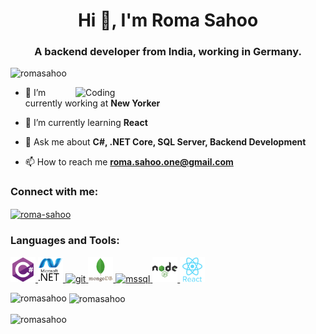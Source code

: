 <h1 align="center">Hi 👋, I'm Roma Sahoo</h1>
<h3 align="center">A backend developer from India, working in Germany.</h3>

<p align="left"> <img src="https://komarev.com/ghpvc/?username=romasahoo&label=Profile%20views&color=0e75b6&style=flat" alt="romasahoo" /> </p>
<img align="right" alt="Coding" width="400" https://cdn.dribbble.com/users/1162077/screenshots/3848914/programmer.gif/>

- 🔭 I’m currently working at **New Yorker**

- 🌱 I’m currently learning **React**

- 💬 Ask me about **C#, .NET Core, SQL Server, Backend Development**

- 📫 How to reach me **roma.sahoo.one@gmail.com**

<h3 align="left">Connect with me:</h3>
<p align="left">
<a href="https://linkedin.com/in/roma-sahoo" target="blank"><img align="center" src="https://raw.githubusercontent.com/rahuldkjain/github-profile-readme-generator/master/src/images/icons/Social/linked-in-alt.svg" alt="roma-sahoo" height="30" width="40" /></a>
</p>

<h3 align="left">Languages and Tools:</h3>
<p align="left"> <a href="https://www.w3schools.com/cs/" target="_blank" rel="noreferrer"> <img src="https://raw.githubusercontent.com/devicons/devicon/master/icons/csharp/csharp-original.svg" alt="csharp" width="40" height="40"/> </a> <a href="https://dotnet.microsoft.com/" target="_blank" rel="noreferrer"> <img src="https://raw.githubusercontent.com/devicons/devicon/master/icons/dot-net/dot-net-original-wordmark.svg" alt="dotnet" width="40" height="40"/> </a> <a href="https://git-scm.com/" target="_blank" rel="noreferrer"> <img src="https://www.vectorlogo.zone/logos/git-scm/git-scm-icon.svg" alt="git" width="40" height="40"/> </a> <a href="https://www.mongodb.com/" target="_blank" rel="noreferrer"> <img src="https://raw.githubusercontent.com/devicons/devicon/master/icons/mongodb/mongodb-original-wordmark.svg" alt="mongodb" width="40" height="40"/> </a> <a href="https://www.microsoft.com/en-us/sql-server" target="_blank" rel="noreferrer"> <img src="https://www.svgrepo.com/show/303229/microsoft-sql-server-logo.svg" alt="mssql" width="40" height="40"/> </a> <a href="https://nodejs.org" target="_blank" rel="noreferrer"> <img src="https://raw.githubusercontent.com/devicons/devicon/master/icons/nodejs/nodejs-original-wordmark.svg" alt="nodejs" width="40" height="40"/> </a> <a href="https://reactjs.org/" target="_blank" rel="noreferrer"> <img src="https://raw.githubusercontent.com/devicons/devicon/master/icons/react/react-original-wordmark.svg" alt="react" width="40" height="40"/> </a> </p>

<p><img align="left" src="https://github-readme-stats.vercel.app/api/top-langs?username=romasahoo&show_icons=true&locale=en&layout=compact" alt="romasahoo" /></p>

<p>&nbsp;<img align="center" src="https://github-readme-stats.vercel.app/api?username=romasahoo&show_icons=true&locale=en" alt="romasahoo" /></p>

<p><img align="center" src="https://github-readme-streak-stats.herokuapp.com/?user=romasahoo&" alt="romasahoo" /></p>
